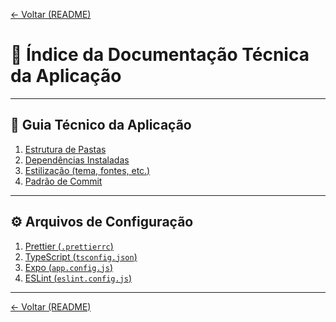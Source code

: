 <!-- markdownlint-disable-next-line MD041 -->
[← Voltar (README)](../README.md)

# 📘 Índice da Documentação Técnica da Aplicação

---

## 🧩 Guia Técnico da Aplicação

1. [Estrutura de Pastas](./documentation/folderTree.md)
2. [Dependências Instaladas](./documentation/dependencies.md)
3. [Estilização (tema, fontes, etc.)](./documentation/styling.md) <!-- (em breve) --> <!-- (em breve) -->
4. [Padrão de Commit](./documentation/commits.md)

---

## ⚙️ Arquivos de Configuração

1. [Prettier (`.prettierrc`)](./documentation/prettierConfig.md)
2. [TypeScript (`tsconfig.json`)](./documentation/tsconfig.md)
3. [Expo (`app.config.js`)](./documentation/appConfig.md)<!-- (em breve) -->
4. [ESLint (`eslint.config.js`)](./documentation/eslintConfig.md)

---

[← Voltar (README)](../README.md)
